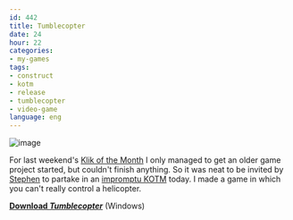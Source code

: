```yaml
---
id: 442
title: Tumblecopter
date: 24
hour: 22
categories:
- my-games
tags:
- construct
- kotm
- release
- tumblecopter
- video-game
language: eng
---
```


![image](http://blog.agj.cl/wp-content/uploads/2010/03/tumblecopterscreen.png "Tumblecopter screenshot")

For last weekend's [Klik of the Month](http://blog.agj.cl/tag/kotm/) I only managed to get an older game project started, but couldn't finish anything. So it was neat to be invited by [Stephen](http://www.increpare.com/) to partake in an [impromptu KOTM](http://www.glorioustrainwrecks.com/node/1160) today. I made a game in which you can't really control a helicopter.

[**Download _Tumblecopter_**](http://www.agj.cl/files/games/tumblecopter.zip) (Windows)

